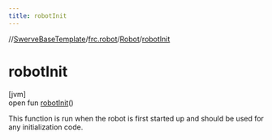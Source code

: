 ```yaml
---
title: robotInit
---
```

//[SwerveBaseTemplate](../../../index.html)/[frc.robot](../index.html)/[Robot](index.html)/[robotInit](robot-init.html)



# robotInit



[jvm]\
open fun [robotInit](robot-init.html)()



This function is run when the robot is first started up and should be used for any initialization code.




